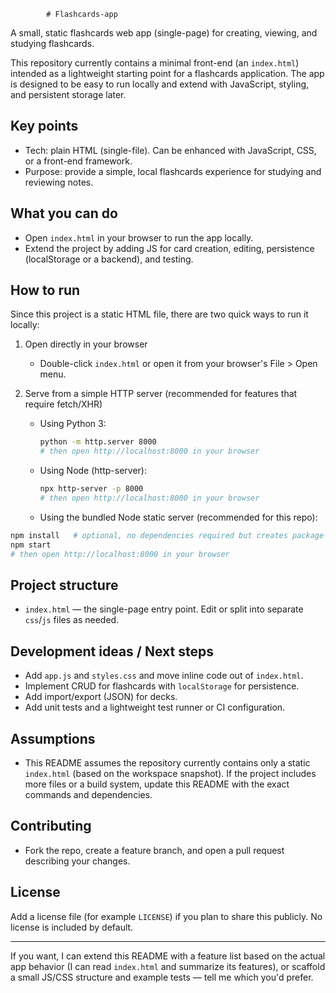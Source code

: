             # Flashcards-app

A small, static flashcards web app (single-page) for creating, viewing, and studying flashcards.

This repository currently contains a minimal front-end (an `index.html`) intended as a lightweight starting point for a flashcards application. The app is designed to be easy to run locally and extend with JavaScript, styling, and persistent storage later.

## Key points

- Tech: plain HTML (single-file). Can be enhanced with JavaScript, CSS, or a front-end framework.
- Purpose: provide a simple, local flashcards experience for studying and reviewing notes.

## What you can do

- Open `index.html` in your browser to run the app locally.
- Extend the project by adding JS for card creation, editing, persistence (localStorage or a backend), and testing.

## How to run

Since this project is a static HTML file, there are two quick ways to run it locally:

1. Open directly in your browser

   - Double-click `index.html` or open it from your browser's File > Open menu.

2. Serve from a simple HTTP server (recommended for features that require fetch/XHR)

   - Using Python 3:

     ```bash
     python -m http.server 8000
     # then open http://localhost:8000 in your browser
     ```

   - Using Node (http-server):

     ```bash
     npx http-server -p 8000
     # then open http://localhost:8000 in your browser
     ```

    - Using the bundled Node static server (recommended for this repo):

  ```bash
  npm install   # optional, no dependencies required but creates package-lock
  npm start
  # then open http://localhost:8000 in your browser
  ```

## Project structure

- `index.html` — the single-page entry point. Edit or split into separate `css`/`js` files as needed.

## Development ideas / Next steps

- Add `app.js` and `styles.css` and move inline code out of `index.html`.
- Implement CRUD for flashcards with `localStorage` for persistence.
- Add import/export (JSON) for decks.
- Add unit tests and a lightweight test runner or CI configuration.

## Assumptions

- This README assumes the repository currently contains only a static `index.html` (based on the workspace snapshot). If the project includes more files or a build system, update this README with the exact commands and dependencies.

## Contributing

- Fork the repo, create a feature branch, and open a pull request describing your changes.

## License

Add a license file (for example `LICENSE`) if you plan to share this publicly. No license is included by default.

---

If you want, I can extend this README with a feature list based on the actual app behavior (I can read `index.html` and summarize its features), or scaffold a small JS/CSS structure and example tests — tell me which you'd prefer.
